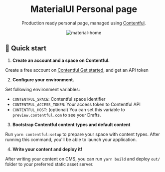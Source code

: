 
<h1 align="center">MaterialUI Personal page</h1>
<p align="center">Production ready personal page, managed using <a href="https://www.contentful.com">Contentful</a>.</p>
<p align="center"><img src="https://i.ibb.co/nQ3MsV2/material-home.png" alt="material-home" border="0"></p>

## 🚀 Quick start

1.  **Create an account and a space on Contentful.** 

  Create a free account on [Contentful Get started](https://www.contentful.com/get-started/), and get an API token

2.  **Configure your environment.**

  Set following environment variables:
  - `CONTENTFUL_SPACE`: Contentful space identifier
  - `CONTENTFUL_ACCESS_TOKEN`: Your access token to Contentful API
  - `CONTENTFUL_HOST`: (optional) You can set this variable to `preview.contentful.com` to see your Drafts.

3.  **Bootstrap Contentful content types and default content**

  Run `yarn contentful:setup` to prepare your space with content types. After running this command, you'll be able to launch your application.

4.  **Write your content and deploy it!**

  After writing your content on CMS, you can run `yarn build` and deploy `out/` folder to your preferred static asset server.
